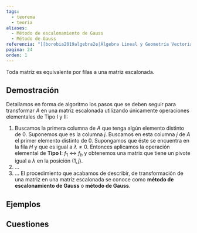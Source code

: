 ```yaml
---
tags:
  - teorema
  - teoria
aliases:
  - Método de escalonamiento de Gauss
  - Método de Gauss
referencia: "[[borobia2019algebra2e|Álgebra Lineal y Geometría Vectorial (2a ed)]]"
pagina: 24
orden: 1
---
```

Toda matriz es equivalente por filas a una matriz escalonada.

## Demostración
Detallamos en forma de algoritmo los pasos que se deben seguir para transformar $A$ en una matriz escalonada utilizando únicamente operaciones elementales de Tipo I y II:
1. Buscamos la primera columna de $A$ que tenga algún elemento distinto de $0$. Suponemos que es la columna $j$. Buscamos en esta columna $j$ de $A$ el primer elemento distinto de $0$. Supongamos que éste se encuentra en la fila $H$ y que es igual a $\lambda \neq 0$. Entonces aplicamos la operación elemental de **Tipo I**: $f_1 \leftrightarrow f_h$ y obtenemos una matrix que tiene un pivote igual a $\lambda$ en la posición $(1,j)$.
2. ...
3. ...
El procedimiento que acabamos de describir, de transformación de una matriz en una matriz escalonada se conoce como **método de escalonamiento de Gauss** o **método de Gauss**.

## Ejemplos

## Cuestiones
